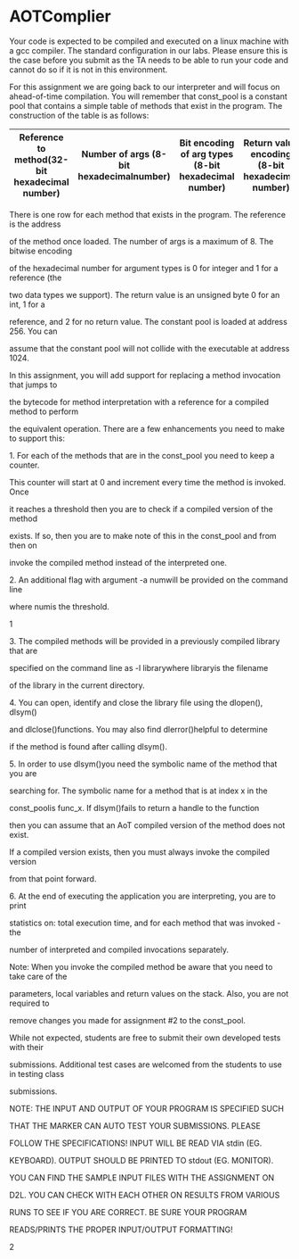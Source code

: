 # AOTComplier
<a name="br1"></a> 


Your code is expected to be compiled and executed on a linux machine with a gcc compiler. The standard configuration in our labs. Please ensure this is the case before you submit as
the TA needs to be able to run your code and cannot do so if it is not in this environment. 

For this assignment we are going back to our interpreter and will focus on ahead-of-time compilation. You will remember that const\_pool is a constant pool that contains a simple
table of methods that exist in the program. The construction of the table is as follows:

|  Reference to method(32-bit hexadecimal number) | Number of args (8-bit hexadecimalnumber)  |  Bit encoding of arg types (8-bit hexadecimal number) |  Return value encoding (8-bit hexadecimal number) |  
|---|---|---|---|


There is one row for each method that exists in the program. The reference is the address

of the method once loaded. The number of args is a maximum of 8. The bitwise encoding

of the hexadecimal number for argument types is 0 for integer and 1 for a reference (the

two data types we support). The return value is an unsigned byte 0 for an int, 1 for a

reference, and 2 for no return value. The constant pool is loaded at address 256. You can

assume that the constant pool will not collide with the executable at address 1024.

In this assignment, you will add support for replacing a method invocation that jumps to

the bytecode for method interpretation with a reference for a compiled method to perform

the equivalent operation. There are a few enhancements you need to make to support this:

1\. For each of the methods that are in the const\_pool you need to keep a counter.

This counter will start at 0 and increment every time the method is invoked. Once

it reaches a threshold then you are to check if a compiled version of the method

exists. If so, then you are to make note of this in the const\_pool and from then on

invoke the compiled method instead of the interpreted one.

2\. An additional flag with argument -a numwill be provided on the command line

where numis the threshold.

1



<a name="br2"></a> 

3\. The compiled methods will be provided in a previously compiled library that are

specified on the command line as -l librarywhere libraryis the filename

of the library in the current directory.

4\. You can open, identify and close the library file using the dlopen(), dlsym()

and dlclose()functions. You may also find dlerror()helpful to determine

if the method is found after calling dlsym().

5\. In order to use dlsym()you need the symbolic name of the method that you are

searching for. The symbolic name for a method that is at index x in the

const\_poolis func\_x. If dlsym()fails to return a handle to the function

then you can assume that an AoT compiled version of the method does not exist.

If a compiled version exists, then you must always invoke the compiled version

from that point forward.

6\. At the end of executing the application you are interpreting, you are to print

statistics on: total execution time, and for each method that was invoked - the

number of interpreted and compiled invocations separately.

Note: When you invoke the compiled method be aware that you need to take care of the

parameters, local variables and return values on the stack. Also, you are not required to

remove changes you made for assignment #2 to the const\_pool.

While not expected, students are free to submit their own developed tests with their

submissions. Additional test cases are welcomed from the students to use in testing class

submissions.

NOTE: THE INPUT AND OUTPUT OF YOUR PROGRAM IS SPECIFIED SUCH

THAT THE MARKER CAN AUTO TEST YOUR SUBMISSIONS. PLEASE

FOLLOW THE SPECIFICATIONS! INPUT WILL BE READ VIA stdin (EG.

KEYBOARD). OUTPUT SHOULD BE PRINTED TO stdout (EG. MONITOR).

YOU CAN FIND THE SAMPLE INPUT FILES WITH THE ASSIGNMENT ON

D2L. YOU CAN CHECK WITH EACH OTHER ON RESULTS FROM VARIOUS

RUNS TO SEE IF YOU ARE CORRECT. BE SURE YOUR PROGRAM

READS/PRINTS THE PROPER INPUT/OUTPUT FORMATTING!

2


